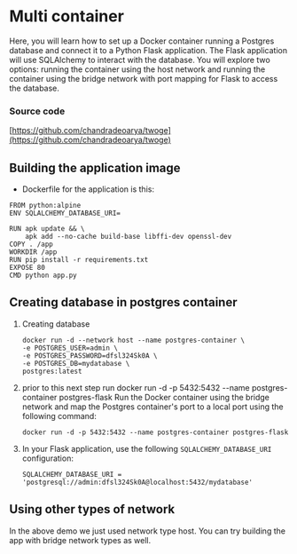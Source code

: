 # Multi container

Here, you will learn how to set up a Docker container running a Postgres database and connect it to a Python Flask application. The Flask application will use SQLAlchemy to interact with the database. You will explore two options: running the container using the host network and running the container using the bridge network with port mapping for Flask to access the database.

### Source code

[https://github.com/chandradeoarya/twoge](https://github.com/chandradeoarya/twoge)

## Building the application image

- Dockerfile for the application is this:

```
FROM python:alpine
ENV SQLALCHEMY_DATABASE_URI=

RUN apk update && \
    apk add --no-cache build-base libffi-dev openssl-dev
COPY . /app
WORKDIR /app
RUN pip install -r requirements.txt
EXPOSE 80
CMD python app.py
```

## Creating database in postgres container

1. Creating database

   ```
   docker run -d --network host --name postgres-container \
   -e POSTGRES_USER=admin \
   -e POSTGRES_PASSWORD=dfsl324Sk0A \
   -e POSTGRES_DB=mydatabase \
   postgres:latest
   ```

2. prior to this next step run docker run -d -p 5432:5432 --name postgres-container postgres-flask Run the Docker container using the bridge network and map the Postgres container's port to a local port using the following command:

   ```
   docker run -d -p 5432:5432 --name postgres-container postgres-flask

   ```

3. In your Flask application, use the following `SQLALCHEMY_DATABASE_URI` configuration:

   ```
   SQLALCHEMY_DATABASE_URI = 'postgresql://admin:dfsl324Sk0A@localhost:5432/mydatabase'
   ```

## Using other types of network

In the above demo we just used network type host. You can try building the app with bridge network types as well.
